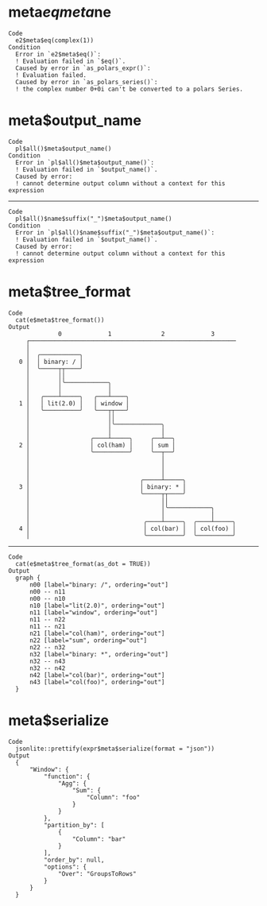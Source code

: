 # meta$eq meta$ne

    Code
      e2$meta$eq(complex(1))
    Condition
      Error in `e2$meta$eq()`:
      ! Evaluation failed in `$eq()`.
      Caused by error in `as_polars_expr()`:
      ! Evaluation failed.
      Caused by error in `as_polars_series()`:
      ! the complex number 0+0i can't be converted to a polars Series.

# meta$output_name

    Code
      pl$all()$meta$output_name()
    Condition
      Error in `pl$all()$meta$output_name()`:
      ! Evaluation failed in `$output_name()`.
      Caused by error:
      ! cannot determine output column without a context for this expression

---

    Code
      pl$all()$name$suffix("_")$meta$output_name()
    Condition
      Error in `pl$all()$name$suffix("_")$meta$output_name()`:
      ! Evaluation failed in `$output_name()`.
      Caused by error:
      ! cannot determine output column without a context for this expression

# meta$tree_format

    Code
      cat(e$meta$tree_format())
    Output
                  0             1              2             3
         ┌──────────────────────────────────────────────────────────
         │
         │  ╭───────────╮
       0 │  │ binary: / │
         │  ╰─────┬┬────╯
         │        ││
         │        │╰────────────╮
         │        │             │
         │   ╭────┴─────╮   ╭───┴────╮
       1 │   │ lit(2.0) │   │ window │
         │   ╰──────────╯   ╰───┬┬───╯
         │                      ││
         │                      │╰─────────────╮
         │                      │              │
         │                 ╭────┴─────╮     ╭──┴──╮
       2 │                 │ col(ham) │     │ sum │
         │                 ╰──────────╯     ╰──┬──╯
         │                                     │
         │                                     │
         │                                     │
         │                               ╭─────┴─────╮
       3 │                               │ binary: * │
         │                               ╰─────┬┬────╯
         │                                     ││
         │                                     │╰────────────╮
         │                                     │             │
         │                                ╭────┴─────╮  ╭────┴─────╮
       4 │                                │ col(bar) │  │ col(foo) │
         │                                ╰──────────╯  ╰──────────╯

---

    Code
      cat(e$meta$tree_format(as_dot = TRUE))
    Output
      graph {
          n00 [label="binary: /", ordering="out"]
          n00 -- n11
          n00 -- n10
          n10 [label="lit(2.0)", ordering="out"]
          n11 [label="window", ordering="out"]
          n11 -- n22
          n11 -- n21
          n21 [label="col(ham)", ordering="out"]
          n22 [label="sum", ordering="out"]
          n22 -- n32
          n32 [label="binary: *", ordering="out"]
          n32 -- n43
          n32 -- n42
          n42 [label="col(bar)", ordering="out"]
          n43 [label="col(foo)", ordering="out"]
      }

# meta$serialize

    Code
      jsonlite::prettify(expr$meta$serialize(format = "json"))
    Output
      {
          "Window": {
              "function": {
                  "Agg": {
                      "Sum": {
                          "Column": "foo"
                      }
                  }
              },
              "partition_by": [
                  {
                      "Column": "bar"
                  }
              ],
              "order_by": null,
              "options": {
                  "Over": "GroupsToRows"
              }
          }
      }
       

